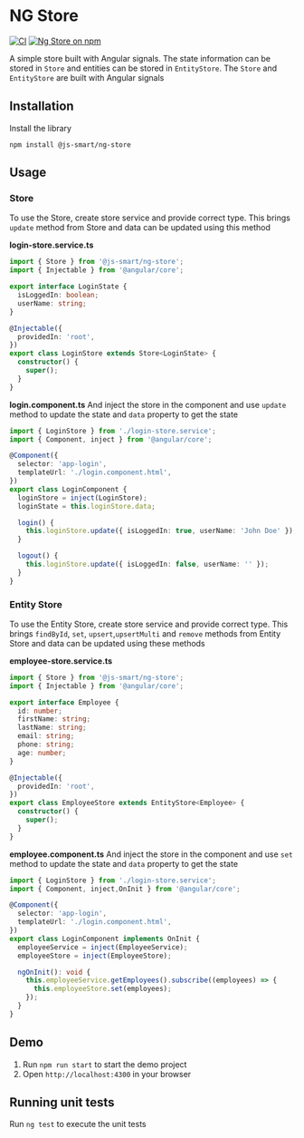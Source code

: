 # NG Store
<p align="center">

[![CI](https://github.com/js-smart/ng-store/actions/workflows/build.yml/badge.svg)](https://github.com/js-smart/ng-store/actions/workflows/build.yml)
<a href="https://www.npmjs.com/@js-smart/ng-store">
<img src="https://img.shields.io/npm/v/@js-smart/ng-store" alt="Ng Store on npm" />
</a>
</p>

A simple store built with Angular signals. The state information can be stored in `Store` and entities can be stored in `EntityStore`.
The `Store` and `EntityStore` are built with Angular signals

## Installation
Install the library
```shell
npm install @js-smart/ng-store
```

## Usage
### Store
To use the Store, create store service and provide correct type. This brings `update` method from Store and data can be updated using this method

**login-store.service.ts**
```typescript
import { Store } from '@js-smart/ng-store';
import { Injectable } from '@angular/core';

export interface LoginState {
  isLoggedIn: boolean;
  userName: string;
}

@Injectable({
  providedIn: 'root',
})
export class LoginStore extends Store<LoginState> {
  constructor() {
    super();
  }
}
```
**login.component.ts**
And inject the store in the component and use `update` method to update the state and `data` property to get the state
```typescript
import { LoginStore } from './login-store.service';
import { Component, inject } from '@angular/core';

@Component({
  selector: 'app-login',
  templateUrl: './login.component.html',
})
export class LoginComponent {
  loginStore = inject(LoginStore);
  loginState = this.loginStore.data;

  login() {
    this.loginStore.update({ isLoggedIn: true, userName: 'John Doe' });
  }

  logout() {
    this.loginStore.update({ isLoggedIn: false, userName: '' });
  }
}
```

### Entity Store
To use the Entity Store, create store service and provide correct type. This brings `findById`, `set`, `upsert`,`upsertMulti` and `remove` methods from Entity Store and data can be updated using these methods

**employee-store.service.ts**
```typescript
import { Store } from '@js-smart/ng-store';
import { Injectable } from '@angular/core';

export interface Employee {
  id: number;
  firstName: string;
  lastName: string;
  email: string;
  phone: string;
  age: number;
}

@Injectable({
  providedIn: 'root',
})
export class EmployeeStore extends EntityStore<Employee> {
  constructor() {
    super();
  }
}
```
**employee.component.ts**
And inject the store in the component and use `set` method to update the state and `data` property to get the state
```typescript
import { LoginStore } from './login-store.service';
import { Component, inject,OnInit } from '@angular/core';

@Component({
  selector: 'app-login',
  templateUrl: './login.component.html',
})
export class LoginComponent implements OnInit {
  employeeService = inject(EmployeeService);
  employeeStore = inject(EmployeeStore);

  ngOnInit(): void {
    this.employeeService.getEmployees().subscribe((employees) => {
      this.employeeStore.set(employees);
    });
  }
}
```

## Demo
1. Run `npm run start` to start the demo project
2. Open `http://localhost:4300` in your browser

## Running unit tests
Run `ng test` to execute the unit tests
